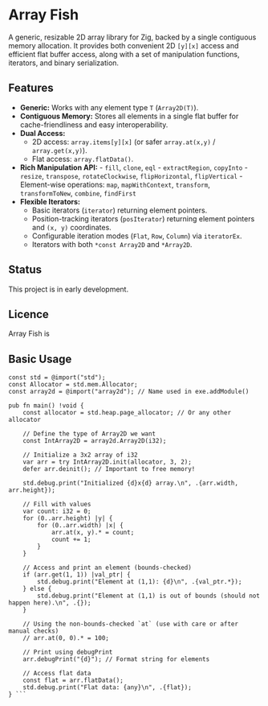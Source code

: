 # Array Fish

A generic, resizable 2D array library for Zig, backed by a single contiguous memory allocation. It provides both convenient 2D `[y][x]` access and efficient flat buffer access, along with a set of manipulation functions, iterators, and binary serialization.

## Features

*   **Generic:** Works with any element type `T` (`Array2D(T)`).
*   **Contiguous Memory:** Stores all elements in a single flat buffer for cache-friendliness and easy interoperability.
*   **Dual Access:**
    *   2D access: `array.items[y][x]` (or safer `array.at(x,y)` / `array.get(x,y)`).
    *   Flat access: `array.flatData()`.
*   **Rich Manipulation API:**
        - `fill`, `clone`, `eql`
        - `extractRegion`, `copyInto`
        - `resize`, `transpose`, `rotateClockwise`, `flipHorizontal`, `flipVertical`
        - Element-wise operations: `map`, `mapWithContext`, `transform`, `transformToNew`, `combine`, `findFirst`
*   **Flexible Iterators:**
    *   Basic iterators (`iterator`) returning element pointers.
    *   Position-tracking iterators (`posIterator`) returning element pointers and `(x, y)` coordinates.
    *   Configurable iteration modes (`Flat`, `Row`, `Column`) via `iteratorEx`.
    *   Iterators with both `*const Array2D` and `*Array2D`.

## Status

This project is in early development.

## Licence

Array Fish is 



## Basic Usage

```zig
const std = @import("std");
const Allocator = std.mem.Allocator;
const array2d = @import("array2d"); // Name used in exe.addModule()

pub fn main() !void {
    const allocator = std.heap.page_allocator; // Or any other allocator

    // Define the type of Array2D we want
    const IntArray2D = array2d.Array2D(i32);

    // Initialize a 3x2 array of i32
    var arr = try IntArray2D.init(allocator, 3, 2);
    defer arr.deinit(); // Important to free memory!

    std.debug.print("Initialized {d}x{d} array.\n", .{arr.width, arr.height});

    // Fill with values
    var count: i32 = 0;
    for (0..arr.height) |y| {
        for (0..arr.width) |x| {
            arr.at(x, y).* = count;
            count += 1;
        }
    }

    // Access and print an element (bounds-checked)
    if (arr.get(1, 1)) |val_ptr| {
        std.debug.print("Element at (1,1): {d}\n", .{val_ptr.*});
    } else {
        std.debug.print("Element at (1,1) is out of bounds (should not happen here).\n", .{});
    }

    // Using the non-bounds-checked `at` (use with care or after manual checks)
    // arr.at(0, 0).* = 100;

    // Print using debugPrint
    arr.debugPrint("{d}"); // Format string for elements

    // Access flat data
    const flat = arr.flatData();
    std.debug.print("Flat data: {any}\n", .{flat});
} ```
